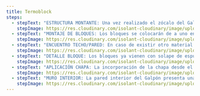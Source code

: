```yaml
---
title: Termoblock
steps:
  - stepText: "ESTRUCTURA MONTANTE: Una vez realizado el zócalo del Galpón a la altura indicada del proyecto, se colocarán entre columnas, perfiles C (clavadores) horizontales, que servirán de apoyo a los bloques, sujetados y apretados por la chapa exterior. -La cantidad de clavadores a colocar dependerá de la altura del galpón, no permitiendo espacios de más de 1 – 1.2m."
    stepImage: https://res.cloudinary.com/isolant-cloudinary/image/upload/f_auto,q_auto:good/website-2021/instructions/termoblock/isolant-aislantes-linea-galpones-y-tinglados-termoblock-paso-a-paso-colocacion-1.jpg
  - stepText: "MONTAJE DE BLOQUES: Los bloques se colocarán de a uno en forma consecutiva y encastrados entre sí, en conjunto con la chapa. Dejando la cara de aluminio hacia el interior, dependiendo la función del Galpón. En galpones industriales pueden ir con el aluminio mirando la chapa también dependiendo de la función a cumplir. Los bloques podrán ser fabricados a medida dependiendo de la altura del Galpón."
    stepImage: https://res.cloudinary.com/isolant-cloudinary/image/upload/f_auto,q_auto:good/website-2021/instructions/termoblock/isolant-aislantes-linea-galpones-y-tinglados-termoblock-paso-a-paso-colocacion-2.jpg
  - stepText: "ENCUENTRO TECHO/PARED: En caso de existir otro material en el techo, este se plegará hacia abajo entre el bloque y la chapa, obteniendo así un Galpón cerrado y sellado en su totalidad."
    stepImage: https://res.cloudinary.com/isolant-cloudinary/image/upload/f_auto,q_auto:good/website-2021/instructions/termoblock/isolant-aislantes-linea-galpones-y-tinglados-termoblock-paso-a-paso-colocacion-3.jpg
  - stepText: "DETALLE BLOQUE: Los bloques ya vienen con solape de espuma para termo soldar con pistola de aire caliente, permitiendo una mejor unión entre bloques y favoreciendo colocación y sellado."
    stepImage: https://res.cloudinary.com/isolant-cloudinary/image/upload/f_auto,q_auto:good/website-2021/instructions/termoblock/isolant-aislantes-linea-galpones-y-tinglados-termoblock-paso-a-paso-colocacion-4.jpg
  - stepText: "APLICACIÓN CHAPA: La incorporación de la chapa desde el exterior se aplica, si están colocados juntos, con autoperforantes uniendo al bloque con el clavador interior."
    stepImage: https://res.cloudinary.com/isolant-cloudinary/image/upload/f_auto,q_auto:good/website-2021/instructions/termoblock/isolant-aislantes-linea-galpones-y-tinglados-termoblock-paso-a-paso-colocacion-5.jpg
  - stepText: "MURO INTERIOR: La pared interior del Galpón presenta una vista completamente hermética, sellada e higiénica, dejando una superficie plana en todo el largo."
    stepImage: https://res.cloudinary.com/isolant-cloudinary/image/upload/f_auto,q_auto:good/website-2021/instructions/termoblock/isolant-aislantes-linea-galpones-y-tinglados-termoblock-paso-a-paso-colocacion-6.jpg
---
```

